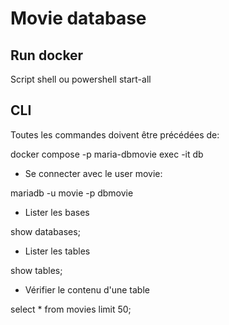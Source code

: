 # Movie database

## Run docker

Script shell ou powershell start-all

## CLI
Toutes les commandes doivent être précédées de:

docker compose -p maria-dbmovie exec -it db

- Se connecter avec le user movie:

mariadb -u movie -p dbmovie

- Lister les bases

show databases;

- Lister les tables

show tables;

- Vérifier le contenu d'une table

select * from movies limit 50;